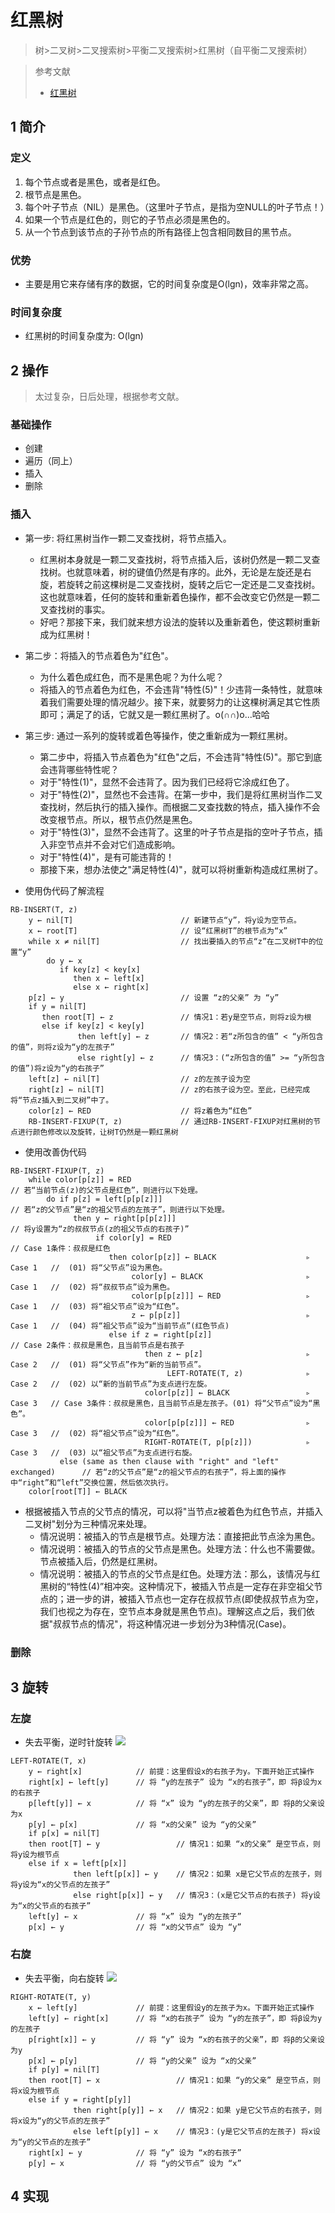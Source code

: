 # 红黑树
> 树>二叉树>二叉搜索树>平衡二叉搜索树>红黑树（自平衡二叉搜索树）

> 参考文献
> * [红黑树](https://www.cnblogs.com/skywang12345/p/3245399.html#a1)
## 1 简介

### 定义
1. 每个节点或者是黑色，或者是红色。
2. 根节点是黑色。
3. 每个叶子节点（NIL）是黑色。（这里叶子节点，是指为空NULL的叶子节点！）
4. 如果一个节点是红色的，则它的子节点必须是黑色的。
5. 从一个节点到该节点的子孙节点的所有路径上包含相同数目的黑节点。

### 优势
* 主要是用它来存储有序的数据，它的时间复杂度是O(lgn)，效率非常之高。

### 时间复杂度
* 红黑树的时间复杂度为: O(lgn)
## 2 操作
> 太过复杂，日后处理，根据参考文献。
### 基础操作

* 创建
* 遍历（同上）
* 插入
* 删除

### 插入

* 第一步: 将红黑树当作一颗二叉查找树，将节点插入。
  * 红黑树本身就是一颗二叉查找树，将节点插入后，该树仍然是一颗二叉查找树。也就意味着，树的键值仍然是有序的。此外，无论是左旋还是右旋，若旋转之前这棵树是二叉查找树，旋转之后它一定还是二叉查找树。这也就意味着，任何的旋转和重新着色操作，都不会改变它仍然是一颗二叉查找树的事实。
  * 好吧？那接下来，我们就来想方设法的旋转以及重新着色，使这颗树重新成为红黑树！

* 第二步：将插入的节点着色为"红色"。
  * 为什么着色成红色，而不是黑色呢？为什么呢？
  * 将插入的节点着色为红色，不会违背"特性(5)"！少违背一条特性，就意味着我们需要处理的情况越少。接下来，就要努力的让这棵树满足其它性质即可；满足了的话，它就又是一颗红黑树了。o(∩∩)o...哈哈

* 第三步: 通过一系列的旋转或着色等操作，使之重新成为一颗红黑树。
    * 第二步中，将插入节点着色为"红色"之后，不会违背"特性(5)"。那它到底会违背哪些特性呢？
    * 对于"特性(1)"，显然不会违背了。因为我们已经将它涂成红色了。
    * 对于"特性(2)"，显然也不会违背。在第一步中，我们是将红黑树当作二叉查找树，然后执行的插入操作。而根据二叉查找数的特点，插入操作不会改变根节点。所以，根节点仍然是黑色。
    * 对于"特性(3)"，显然不会违背了。这里的叶子节点是指的空叶子节点，插入非空节点并不会对它们造成影响。
    * 对于"特性(4)"，是有可能违背的！
    * 那接下来，想办法使之"满足特性(4)"，就可以将树重新构造成红黑树了。

* 使用伪代码了解流程
```
RB-INSERT(T, z)  
    y ← nil[T]                        // 新建节点“y”，将y设为空节点。
    x ← root[T]                       // 设“红黑树T”的根节点为“x”
    while x ≠ nil[T]                  // 找出要插入的节点“z”在二叉树T中的位置“y”
        do y ← x                      
           if key[z] < key[x]  
              then x ← left[x]  
              else x ← right[x]  
    p[z] ← y                          // 设置 “z的父亲” 为 “y”
    if y = nil[T]                     
       then root[T] ← z               // 情况1：若y是空节点，则将z设为根
       else if key[z] < key[y]        
               then left[y] ← z       // 情况2：若“z所包含的值” < “y所包含的值”，则将z设为“y的左孩子”
               else right[y] ← z      // 情况3：(“z所包含的值” >= “y所包含的值”)将z设为“y的右孩子” 
    left[z] ← nil[T]                  // z的左孩子设为空
    right[z] ← nil[T]                 // z的右孩子设为空。至此，已经完成将“节点z插入到二叉树”中了。
    color[z] ← RED                    // 将z着色为“红色”
    RB-INSERT-FIXUP(T, z)             // 通过RB-INSERT-FIXUP对红黑树的节点进行颜色修改以及旋转，让树T仍然是一颗红黑树
```

* 使用改善伪代码
```
RB-INSERT-FIXUP(T, z)
    while color[p[z]] = RED                                                  // 若“当前节点(z)的父节点是红色”，则进行以下处理。
        do if p[z] = left[p[p[z]]]                                           // 若“z的父节点”是“z的祖父节点的左孩子”，则进行以下处理。
              then y ← right[p[p[z]]]                                        // 将y设置为“z的叔叔节点(z的祖父节点的右孩子)”
                   if color[y] = RED                                         // Case 1条件：叔叔是红色
                      then color[p[z]] ← BLACK                    ▹ Case 1   //  (01) 将“父节点”设为黑色。
                           color[y] ← BLACK                       ▹ Case 1   //  (02) 将“叔叔节点”设为黑色。
                           color[p[p[z]]] ← RED                   ▹ Case 1   //  (03) 将“祖父节点”设为“红色”。
                           z ← p[p[z]]                            ▹ Case 1   //  (04) 将“祖父节点”设为“当前节点”(红色节点)
                      else if z = right[p[z]]                                // Case 2条件：叔叔是黑色，且当前节点是右孩子
                              then z ← p[z]                       ▹ Case 2   //  (01) 将“父节点”作为“新的当前节点”。
                                   LEFT-ROTATE(T, z)              ▹ Case 2   //  (02) 以“新的当前节点”为支点进行左旋。
                              color[p[z]] ← BLACK                 ▹ Case 3   // Case 3条件：叔叔是黑色，且当前节点是左孩子。(01) 将“父节点”设为“黑色”。
                              color[p[p[z]]] ← RED                ▹ Case 3   //  (02) 将“祖父节点”设为“红色”。
                              RIGHT-ROTATE(T, p[p[z]])            ▹ Case 3   //  (03) 以“祖父节点”为支点进行右旋。
           else (same as then clause with "right" and "left" exchanged)      // 若“z的父节点”是“z的祖父节点的右孩子”，将上面的操作中“right”和“left”交换位置，然后依次执行。
    color[root[T]] ← BLACK 
```
* 根据被插入节点的父节点的情况，可以将"当节点z被着色为红色节点，并插入二叉树"划分为三种情况来处理。
    * 情况说明：被插入的节点是根节点。处理方法：直接把此节点涂为黑色。
    * 情况说明：被插入的节点的父节点是黑色。处理方法：什么也不需要做。节点被插入后，仍然是红黑树。
    * 情况说明：被插入的节点的父节点是红色。处理方法：那么，该情况与红黑树的“特性(4)”相冲突。这种情况下，被插入节点是一定存在非空祖父节点的；进一步的讲，被插入节点也一定存在叔叔节点(即使叔叔节点为空，我们也视之为存在，空节点本身就是黑色节点)。理解这点之后，我们依据"叔叔节点的情况"，将这种情况进一步划分为3种情况(Case)。
### 删除


## 3 旋转

### 左旋
* 失去平衡，逆时针旋转
![](image/2021-03-13-14-43-51.png)
```
LEFT-ROTATE(T, x)  
    y ← right[x]            // 前提：这里假设x的右孩子为y。下面开始正式操作
    right[x] ← left[y]      // 将 “y的左孩子” 设为 “x的右孩子”，即 将β设为x的右孩子
    p[left[y]] ← x          // 将 “x” 设为 “y的左孩子的父亲”，即 将β的父亲设为x
    p[y] ← p[x]             // 将 “x的父亲” 设为 “y的父亲”
    if p[x] = nil[T]       
    then root[T] ← y                 // 情况1：如果 “x的父亲” 是空节点，则将y设为根节点
    else if x = left[p[x]]  
              then left[p[x]] ← y    // 情况2：如果 x是它父节点的左孩子，则将y设为“x的父节点的左孩子”
              else right[p[x]] ← y   // 情况3：(x是它父节点的右孩子) 将y设为“x的父节点的右孩子”
    left[y] ← x             // 将 “x” 设为 “y的左孩子”
    p[x] ← y                // 将 “x的父节点” 设为 “y”
```

### 右旋

* 失去平衡，向右旋转
![](image/2021-03-13-14-44-34.png)

```
RIGHT-ROTATE(T, y)  
    x ← left[y]             // 前提：这里假设y的左孩子为x。下面开始正式操作
    left[y] ← right[x]      // 将 “x的右孩子” 设为 “y的左孩子”，即 将β设为y的左孩子
    p[right[x]] ← y         // 将 “y” 设为 “x的右孩子的父亲”，即 将β的父亲设为y
    p[x] ← p[y]             // 将 “y的父亲” 设为 “x的父亲”
    if p[y] = nil[T]       
    then root[T] ← x                 // 情况1：如果 “y的父亲” 是空节点，则将x设为根节点
    else if y = right[p[y]]  
              then right[p[y]] ← x   // 情况2：如果 y是它父节点的右孩子，则将x设为“y的父节点的左孩子”
              else left[p[y]] ← x    // 情况3：(y是它父节点的左孩子) 将x设为“y的父节点的左孩子”
    right[x] ← y            // 将 “y” 设为 “x的右孩子”
    p[y] ← x                // 将 “y的父节点” 设为 “x”
```

## 4 实现

```

```